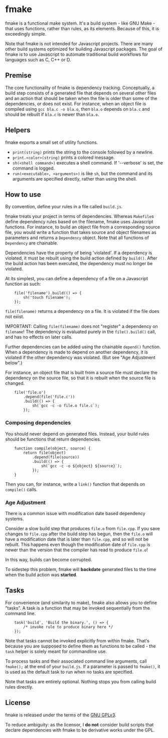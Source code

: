 # fmake

fmake is a functional make system. It's a build system - like GNU Make - that uses functions, rather than rules,
as its elements. Because of this, it is exceedingly simple.

Note that fmake is not intended for Javascript projects. There are many other build systems optimized for building
Javascript packages. The goal of fmake is to use Javascript to automate traditional build workflows for languages
such as C, C++ or D.

## Premise

The core functionality of fmake is dependency tracking. Conceptually, a build step consists of a generated file
that depends on several other files and an action that should be taken when the file is older than some of the
dependencies, or does not exist.
For instance, when an object file is compiled using `gcc bla.c -o bla.o`, then `bla.o` depends on `bla.c` and
should be rebuilt if `bla.c` is newer than `bla.o`.

## Helpers

fmake exports a small set of utility functions.

- `print(string)` prints the string to the console followed by a newline.
- `print.<color>(string)` prints a colored message.
- `sh(<shell command>)` executes a shell command. If '--verbose' is set, the command is logged.
- `run(<executable>, <arguments>)` is like `sh`, but the command and its arguments are specified directly, rather than
using the shell.

## How to use

By convention, define your rules in a file called `build.js`.

fmake treats your project in terms of dependencies.
Whereas `Makefile`s define dependency rules based on the filename, fmake uses Javascript functions.
For instance, to build an object file from a corresponding source file, you would write a function
that takes source and object filenames as parameters and returns a `Dependency` object. Note that all functions
of `Dependency` are chainable.

Dependencies have the property of being 'violated'. If a dependency is violated, it must be rebuilt using
the build action defined by `build()`. After the build action has been executed, the dependency must
no longer be violated.

At its simplest, you can define a dependency of a file on a Javascript function as such:

```
    file('filename').build(() => {
        sh('touch filename');
    });
```

`file(filename)` returns a dependency on a file. It is violated if the file does not exist.

IMPORTANT: Calling `file(filename)` does not "register" a dependency on `filename`! The dependency is evaluated
purely in the `file().build()` call, and has no effects on later calls.

Further dependencies can be added using the chainable `depend()` function.
When a dependency is made to depend on another dependency, it is violated if the other dependency was violated.
(But see "Age Adjustment below".)

For instance, an object file that is built from a source file must declare the dependency on the source file,
so that it is rebuilt when the source file is changed.

```
    file('file.o')
        .depend(file('file.c'))
        .build(() => {
            sh(`gcc -c -o file.o file.c`);
        });
```

### Composing dependencies

You should never depend on generated files. Instead, your build rules should be functions that return dependencies.

```
    function compile(object, source) {
        return file(object)
            .depend(file(source))
            .build(() => {
                sh(`gcc -c -o ${object} ${source}`);
            });
    }
```

Then you can, for instance, write a `link()` function that depends on `compile()` calls.

### Age Adjustment

There is a common issue with modification date based dependency systems.

Consider a slow build step that produces `file.o` from `file.cpp`. If you save changes to `file.cpp` after
the build step has begun, then the `file.o` will have a modification date that is later than `file.cpp`,
and so will not be rebuilt. This happens even though the modification date of `file.cpp` is newer than the
version that the compiler has read to produce `file.o`!

In this way, builds can become corrupted.

To sidestep this problem, fmake will **backdate** generated files to the time when the build action was **started**.

## Tasks

For convenience (and similarity to make), fmake also allows you to define "tasks". A task is a function that may
be invoked sequentially from the command line.

```
    task('build', 'Build the binary.', () => {
        /* invoke rule to produce binary here */
    });
```

Note that tasks cannot be invoked explicitly from within fmake. That's because you are supposed to define them
as functions to be called - the `task` helper is solely meant for commandline use.

To process tasks and their associated command line arguments, call `fmake();` at the end of your `build.js`.
If a parameter is passed to `fmake()`, it is used as the default task to run when no tasks are specified.

Note that tasks are entirely optional. Nothing stops you from calling build rules directly.

## License
fmake is released under the terms of the [GNU GPLv3](https://www.gnu.org/licenses/gpl-3.0.en.html).

To reduce ambiguity: as the licensor, I **do not** consider build scripts that declare dependencies
with fmake to be derivative works under the GPL.
